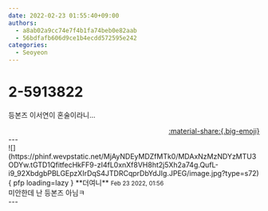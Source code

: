 ```yaml
---
date: 2022-02-23 01:55:40+09:00
authors:
  - a8ab02a9cc74e7f4b1fa74beb0e82aab
  - 56bdfafb606d9ce1b4ecdd572595e242
categories:
  - Seoyeon
---
```


# 2-5913822

<div class="post-container" markdown="1">
<div class="content-container md-sidebar__scrollwrap" markdown="1">

등본즈 이서연이 혼술이라니...

</div>
</div>

<div style="text-align: right;" markdown="1">
<a href="https://weverse.io/fromis9/fanpost/2-5913822" style="text-align: right;">:material-share:{.big-emoji}</a>
</div>
---

<div class="comments-container md-sidebar__scrollwrap" markdown="1">
<div class="comment" markdown="1">
<div class='id-container' markdown="1">
![](https://phinf.wevpstatic.net/MjAyNDEyMDZfMTk0/MDAxNzMzNDYzMTU3ODYw.tGTD1QfitfecHkFF9-zI4fL0xnXf8VH8ht2j5Xh2a74g.QufL-i9_92XbdgbPBLGEpzXIrDqS4JTDRCqprDbYdJIg.JPEG/image.jpg?type=s72){ pfp loading=lazy }
**<span class="artist">더여니</span>** <small>Feb 23 2022, 01:56</small><br>
</div>
<div class='comment-body' markdown="1">
미안한데 난 등본즈 아님ㅋ
</div>
</div>
</div>
---
